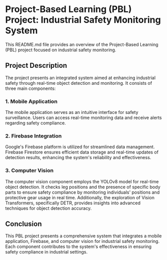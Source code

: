 # Project-Based Learning (PBL) Project: Industrial Safety Monitoring System

This README.md file provides an overview of the Project-Based Learning (PBL) project focused on industrial safety monitoring.

## Project Description

The project presents an integrated system aimed at enhancing industrial safety through real-time object detection and monitoring. It consists of three main components:

### 1. Mobile Application

The mobile application serves as an intuitive interface for safety surveillance. Users can access real-time monitoring data and receive alerts regarding safety compliance.

### 2. Firebase Integration

Google's Firebase platform is utilized for streamlined data management. Firebase Firestore ensures efficient data storage and real-time updates of detection results, enhancing the system's reliability and effectiveness.

### 3. Computer Vision

The computer vision component employs the YOLOv8 model for real-time object detection. It checks leg positions and the presence of specific body parts to ensure safety compliance by monitoring individuals' positions and protective gear usage in real time. Additionally, the exploration of Vision Transformers, specifically DETR, provides insights into advanced techniques for object detection accuracy.

## Conclusion

This PBL project presents a comprehensive system that integrates a mobile application, Firebase, and computer vision for industrial safety monitoring. Each component contributes to the system's effectiveness in ensuring safety compliance in industrial settings.
